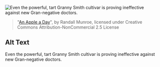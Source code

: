 ![Even the powerful, tart Granny Smith cultivar is proving ineffective against new Gran-negative doctors.](https://imgs.xkcd.com/comics/an_apple_a_day.png)
> "[An Apple a Day](https://xkcd.com/2161/)", by Randall Munroe, licensed under Creative Commons Attribution-NonCommercial 2.5 License

## Alt Text
Even the powerful, tart Granny Smith cultivar is proving ineffective against new Gran-negative doctors.
